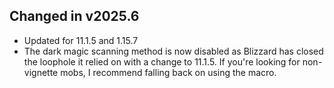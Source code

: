 ## Changed in v2025.6

* Updated for 11.1.5 and 1.15.7
* The dark magic scanning method is now disabled as Blizzard has closed the loophole it relied on with a change to 11.1.5. If you're looking for non-vignette mobs, I recommend falling back on using the macro.

